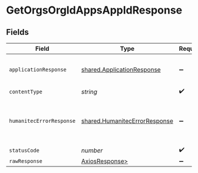 # GetOrgsOrgIdAppsAppIdResponse


## Fields

| Field                                                                          | Type                                                                           | Required                                                                       | Description                                                                    |
| ------------------------------------------------------------------------------ | ------------------------------------------------------------------------------ | ------------------------------------------------------------------------------ | ------------------------------------------------------------------------------ |
| `applicationResponse`                                                          | [shared.ApplicationResponse](../../models/shared/applicationresponse.md)       | :heavy_minus_sign:                                                             | The Application requested.<br/><br/>                                           |
| `contentType`                                                                  | *string*                                                                       | :heavy_check_mark:                                                             | N/A                                                                            |
| `humanitecErrorResponse`                                                       | [shared.HumanitecErrorResponse](../../models/shared/humanitecerrorresponse.md) | :heavy_minus_sign:                                                             | No Application with ID `appId` in Organization.<br/><br/>                      |
| `statusCode`                                                                   | *number*                                                                       | :heavy_check_mark:                                                             | N/A                                                                            |
| `rawResponse`                                                                  | [AxiosResponse>](https://axios-http.com/docs/res_schema)                       | :heavy_minus_sign:                                                             | N/A                                                                            |